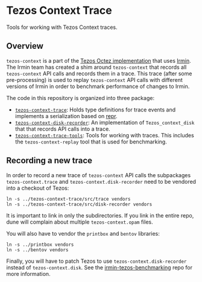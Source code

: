 # Tezos Context Trace

Tools for working with Tezos Context traces.

## Overview

`tezos-context` is a part of the [Tezos Octez implementation](https://gitlab.com/tezos/tezos) that uses [Irmin](https://github.com/mirage/irmin). The Irmin team has created a shim around `tezos-context` that records all `tezos-context` API calls and records them in a trace. This trace (after some pre-processing) is used to replay `tezos-context` API calls with different versions of Irmin in order to benchmark performance of changes to Irmin.

The code in this repository is organized into three package:

- [`tezos-context-trace`](./src/trace/): Holds type definitions for trace events and implements a serialization based on [repr](https://github.com/mirage/repr).
- [`tezos-context-disk-recorder`](./src/disk-recorder/): An implementation of `Tezos_context_disk` that that records API calls into a trace.
- [`tezos-context-trace-tools`](./src/tools/): Tools for working with traces. This includes the `tezos-context-replay` tool that is used for benchmarking.

## Recording a new trace

In order to record a new trace of `tezos-context` API calls the subpackages `tezos-context.trace` and `tezos-context.disk-recorder` need to be vendored into a checkout of Tezos:


```
ln -s ../tezos-context-trace/src/trace vendors
ln -s ../tezos-context-trace/src/disk-recorder vendors
```

It is important to link in only the subdirectories. If you link in the entire repo, dune will complain about multiple `tezos-context.opam` files.

You will also have to vendor the `printbox` and `bentov` libraries:

```
ln -s ../printbox vendors
ln -s ../bentov vendors
```

Finally, you will have to patch Tezos to use `tezos-context.disk-recorder` instead of `tezos-context.disk`. See the [irmin-tezos-benchmarking](https://github.com/tarides/irmin-tezos-benchmarking) repo for more information.
